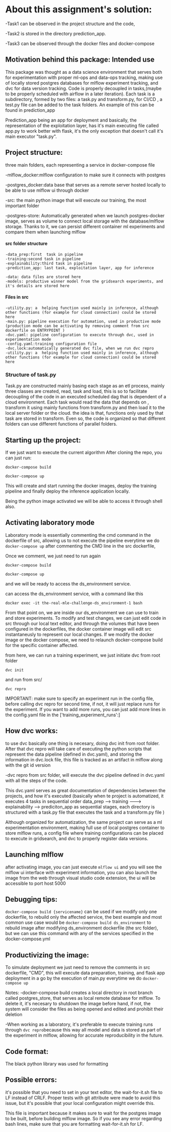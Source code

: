 

# About this assignment's solution:

-Task1 can be observed in the project structure and the code,

-Task2 is stored in the directory prediction_app.

-Task3 can be observed through the docker files and docker-compose

## Motivation behind this package: Intended use

This package was thought as a data science environment that serves both for experimentation with proper ml-ops and data-ops tracking, making use 
of locally stored postgres databases for mlflow experiment tracking, and dvc for data version tracking. Code is properly decoupled in tasks,(maybe to be properly scheduled with airflow in a later iteration). Each task is a subdirectory, formed by two files: 
 a task.py and transform.py, for CI/CD , a test.py file can be added to the task folders. An example of this can be found in prediction_app

Prediction_app being an app for deployment and basically, the representation of the exploitation layer, has it's main executing file called app.py to work better with flask, it's the only exception that doesn't call it's main executor "task.py". 


## Project structure:
three main folders, each representing a service in docker-compose file

-mlflow_docker:mlflow configuration to make sure it connects with postgres

-postgres_docker:data base that serves as a remote server hosted locally to be able to use mlflow ui through 
docker

-src: the main python image that will execute our training, the most important folder 

-postgres-store: Automatically generated when we launch postgres-docker image, serves as volume to connect local storage with the database/mlflow storage. Thanks to it, we can persist different container ml experiments and compare them when launching mlflow

#### src folder structure
    -data_prep:first  task in pipeline
    -training:second task in pipeline
    -explainability:third task in pipeline
    -prediction_app: last task, exploitation layer, app for inference

    -data: data files are stored here
    -models: productive winner model from the gridsearch experiments, and it's details are stored here
#### Files in src
    -utility.py: a  helping function used mainly in inference, although other functions (for example for cloud connection) could be stored here
    -main.py: pipeline execution for automation, used in productive mode (production mode can be activating by removing comment from src dockerfile on ENTRYPOINT )
    -dvc.yaml: pipeline configuration to execute through dvc, used in experimentation mode
    -config.yaml:training configuration file
    -dvc.lock:automatically generated dvc file, when we run dvc repro
    -utility.py: a  helping function used mainly in inference, although other functions (for example for cloud connection) could be stored here

### Structure of task.py

 Task.py are constructed mainly basing each stage as an etl process, mainly three classes are created, read, task and load, this is so to facilitate decoupling of the code in an executed scheduled dag that is dependent of a cloud environment. Each task would read the data that depends on , transform it using mainly functions from transform.py and then load it to the local server folder or the cloud. 
 the idea is that, functions only used by that task are stored in transform. Even so, the code is organized so that different folders can use different functions of parallel folders. 

## Starting up the project:

If we just want to execute the current algorithm 
After cloning the repo, you can just run:

`docker-compose build`

`docker-compose up`

This will create and start running the docker images, deploy the training pipeline and finally deploy the inference application locally.

Being the python image activated we will be able to access it through shell also. 


## Activating laboratory mode
Laboratory mode is essentially commenting the cmd command in the dockerfile of src, allowing us to not execute the pipeline everytime we do
`docker-compose up` after commenting the CMD line in the src dockerfile, 

Once we comment, we just need to run again 

`docker-compose build`

`docker-compose up`

and we will be ready to access the ds_environment service.

can access  the ds_environment service, with a command like this 

`docker exec -it the-real-mle-challenge-ds_environment-1 bash`

From that point on, we are inside our ds_environment we can use to train and store experiments. To modify and test changes, we can just edit code in src through our local text editor, and through the volumes that have been configured in the dockerfiles, the docker container image will edit src instantaneusly to represent our local changes. If we modify the docker image or the docker compose, we need to relaunch docker-compose build for the specific container affected. 

from here, we can run a training experiment, we just initiate dvc from root folder

`dvc init`

and run from src/

`dvc repro`

IMPORTANT: make sure to specify an experiment run in the config file, before calling dvc repro for second time, if not, it will just replace runs for the experiment. If you want to add more runs, you can just add more lines in the config.yaml file in the ['training_experiment_runs':]

## How dvc works: 
to use dvc basically one thing is necesary, doing dvc init from root folder. After that dvc repro will take care of executing the python scripts
that represent the data pipeline (defined in dvc.yaml), and storing the information in dvc.lock file, this file is tracked as an artifact in mlflow along with the git id version

-dvc repro from src folder, will execute the dvc pipeline defined in dvc.yaml with all the steps of the code. 

This dvc.yaml serves as great documentation of dependencies between the projects, and how it's executed (basically when te project is automatized, it executes 4 tasks in sequential order data_prep --> training ---> explainability --> prediciton_app as sequential stages, each directory is structured with a task.py file that executes the task and a transform.py file )

Although organized for automatization, the same project can serve as a ml experimentation environment, making full use of local postgres container to store mlflow runs, a config file where training configurations can be placed to execute in gridsearch, and dvc to properly register data versions. 


## Launching mlflow
after activating image, you can just execute `mlflow ui` and you will see the mlflow ui interface with experiment information, 
you can also launch the image from the web through visual studio code extension, the ui will be accessible to port host 5000
## Debugging tips:

`docker-compose build {servicename}` can be used if we modify only one dockerfile, to rebuild only the affected service, the best example and most common use case would be `docker-compose build ds_environment` to rebuild image after modifying  ds_environment dockerfile (the src folder), but we can use this command with any of the services specified in the docker-compose.yml


## Productivizing the image:

To simulate deployment we just need to remove the comments in src dockerfile, "CMD", this will execute data preparation, training, and flask app deployment in a go by the execution of main.py everytime we do `docker-compose up`




Notes:
-docker-compose build creates a local directory in root branch called postgres_store, that serves as local remote database for mlflow. To delete it, it's necesary to shutdown the image before hand, if not, the system will consider the files as being opened and edited and prohibit their deletion

-When working as a laboratory, it's preferable to execute training runs through `dvc repro`because this way all model and data is stored as part of the experiment in mlflow, allowing for accurate reproducibility in the future. 


## Code format:

The black python library was used for formatting




## Possible errors:
it's possible that you need to set in your text editor, the wait-for-it.sh file to LF instead of CRLF. Proper tests with git attribute were made to avoid this issue, but it's possible that your local configuration might override this.

 This file is important because it makes sure to wait for the postgres image to be built, before building mlflow image. So if you see any error regarding bash lines, make sure that you are formatting wait-for-it.sh for LF. 